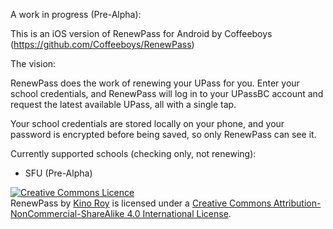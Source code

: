 A work in progress (Pre-Alpha):

This is an iOS version of RenewPass for Android by Coffeeboys (https://github.com/Coffeeboys/RenewPass)

The vision:

RenewPass does the work of renewing your UPass for you. Enter your school credentials, and RenewPass will log in to your UPassBC account and request the latest available UPass, all with a single tap.

Your school credentials are stored locally on your phone, and your password is encrypted before being saved, so only RenewPass can see it.

Currently supported schools (checking only, not renewing):
- SFU (Pre-Alpha)

<a rel="license" href="http://creativecommons.org/licenses/by-nc-sa/4.0/"><img alt="Creative Commons Licence" style="border-width:0" src="https://i.creativecommons.org/l/by-nc-sa/4.0/88x31.png" /></a><br /><span xmlns:dct="http://purl.org/dc/terms/" property="dct:title">RenewPass</span> by <a xmlns:cc="http://creativecommons.org/ns#" href="http://kino.codes" property="cc:attributionName" rel="cc:attributionURL">Kino Roy</a> is licensed under a <a rel="license" href="http://creativecommons.org/licenses/by-nc-sa/4.0/">Creative Commons Attribution-NonCommercial-ShareAlike 4.0 International License</a>.
